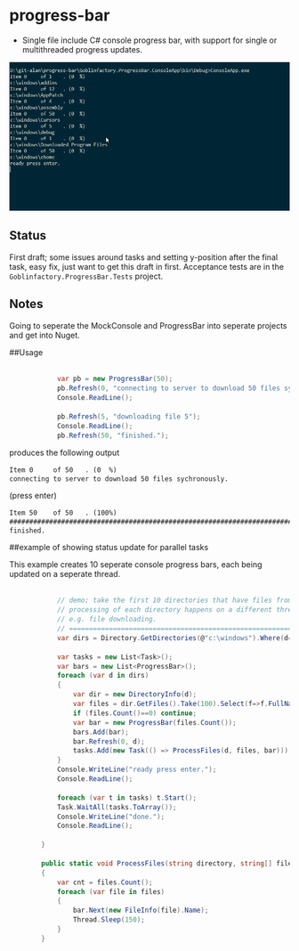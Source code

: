 # progress-bar
- Single file include C# console progress bar, with support for single or multithreaded progress updates. 

![](goblinfactory.progressbar.gif)

## Status

First draft; some issues around tasks and setting y-position after the final task, easy fix, just want to get this draft in first.
Acceptance tests are in the `Goblinfactory.ProgressBar.Tests` project.

## Notes

Going to seperate the MockConsole and ProgressBar into seperate projects and get into Nuget. 

##Usage
```csharp
            
            var pb = new ProgressBar(50);
            pb.Refresh(0, "connecting to server to download 50 files sychronously.");
            Console.ReadLine();
            
            pb.Refresh(5, "downloading file 5");
            Console.ReadLine();
            pb.Refresh(50, "finished.");
```
produces the following output
```
Item 0     of 50   . (0  %)
connecting to server to download 50 files sychronously.
```
(press enter)

```
Item 50    of 50   . (100%) ############################################################################
finished.
```

##example of showing status update for parallel tasks

This example creates 10 seperate console progress bars, each being updated on a seperate thread.

```csharp

            // demo; take the first 10 directories that have files from c:\windows, and then pretends to process (list) them.
            // processing of each directory happens on a different thread, to simulate multiple background tasks, 
            // e.g. file downloading.
            // ==============================================================================================================
            var dirs = Directory.GetDirectories(@"c:\windows").Where(d=> Directory.GetFiles(d).Count()>0).Take(10);

            var tasks = new List<Task>();
            var bars = new List<ProgressBar>();
            foreach (var d in dirs)
            {
                var dir = new DirectoryInfo(d);
                var files = dir.GetFiles().Take(100).Select(f=>f.FullName).ToArray();
                if (files.Count()==0) continue;
                var bar = new ProgressBar(files.Count());
                bars.Add(bar);
                bar.Refresh(0, d);
                tasks.Add(new Task(() => ProcessFiles(d, files, bar)));
            }
            Console.WriteLine("ready press enter.");
            Console.ReadLine();

            foreach (var t in tasks) t.Start();
            Task.WaitAll(tasks.ToArray());
            Console.WriteLine("done.");
            Console.ReadLine();

        }

        public static void ProcessFiles(string directory, string[] files, ProgressBar bar)
        {
            var cnt = files.Count();
            foreach (var file in files)
            {
                bar.Next(new FileInfo(file).Name);
                Thread.Sleep(150);
            }
        } 


```
